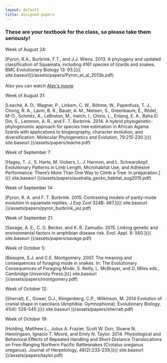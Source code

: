 ```yaml
---
layout: default
title: Assigned papers
---
```


### These are your textbook for the class, so please take them seriously!

Week of August 24:

[Pyron, R.A., Burbrink, F.T., and J.J. Wiens. 2013. A phylogeny and updated classification of Squamata, including 4161 species of lizards and snakes. BMC Evolutionary Biology 13: 93.]({{ site.baseurl}}/assets/papers/Pyron_et_al_2013b.pdf)
<br><br>Also you can watch [Alex's movie](https://www.dropbox.com/s/kq2nkrjbbld33b0/snakehandlers_small.mp4?dl=0)

Week of August 31:

[Leaché, A. D., Wagner, P., Linkem, C. W., Böhme, W., Papenfuss, T. J., Chong, R. A., Lavin, B. R., Bauer, A. M., Nielsen, S., Greenbaum, E., Rödel, M-O., Schmitz, A., LeBreton, M., Ineich, I., Chirio, L., Eniang, E. A., Baha El Din, S., Lemmon, A. R., and F. T. Burbrink. 2014. A hybrid phylogenetic-phylogenomic approach for species tree estimation in African Agama lizards with applications to biogeography, character evolution, and diversification.
Molecular Phylogenetics and Evolution, 79:215-230.]({{ site.baseurl }}/assets/papers/leache.pdf)

Week of September 7:

[Hagey, T. J., S. Harte, M. Vickers, L. J. Harmon, and L. Schwarzkopf. Evolutionary Patterns in Limb Length, Microhabitat Use, and Adhesive Performance: There’s More Than One Way to Climb a Tree. In preparation.]({{ site.baseurl }}/assets/papers/australia_gecko_habitat_aug2015.pdf)


Week of September 14:

[Pyron, R. A. and F. T. Burbrink. 2015. Contrasting models of parity-mode evolution in squamate reptiles. J Exp Zool 324B: 467.]({{ site.baseurl }}/assets/papers/pyron_burbrink_jez.pdf)

Week of September 21:

[Savage, A. E., C. G. Becker, and K. R. Zamudio. 2015. Linking genetic and environmental factors in amphibian disease risk. Evol. Appl. 8: 560.]({{ site.baseurl }}/assets/papers/savage.pdf)

Week of October 5:

[Beaupre, S.J. and C.E. Montgomery. 2007. The meaning and consequences of foraging mode in snakes.
In: The Evolutionary Consequences of Foraging Mode. S. Reilly, L. McBrayer, and D. Miles eds.,
Cambridge University Press.]({{ site.baseurl }}/assets/papers/montgomery.pdf)

Week of October 12:

[Sherratt, E., Gower, D.J., Klingenberg, C.P., Wilkinson, M. 2014 Evolution of cranial shape in caecilians (Amphibia: Gymnophiona). Evolutionary Biology, 41(4): 528-545.]({{ site.baseurl }}/assets/papers/sherratt.pdf)

Week of October 19:

[Holding, Matthew L., Julius A. Frazier, Scott W. Dorr, Sloane N. Henningsen, Ignacio T. Moore, and Emily N. Taylor. 2014. Physiological and Behavioral Effects of Repeated Handling and Short-Distance Translocations on Free-Ranging Northern Pacific Rattlesnakes (Crotalus oreganus oreganus). Journal of Herpetology, 48(2):233-239.]({{ site.baseurl }}/assets/papers/taylor.pdf)
